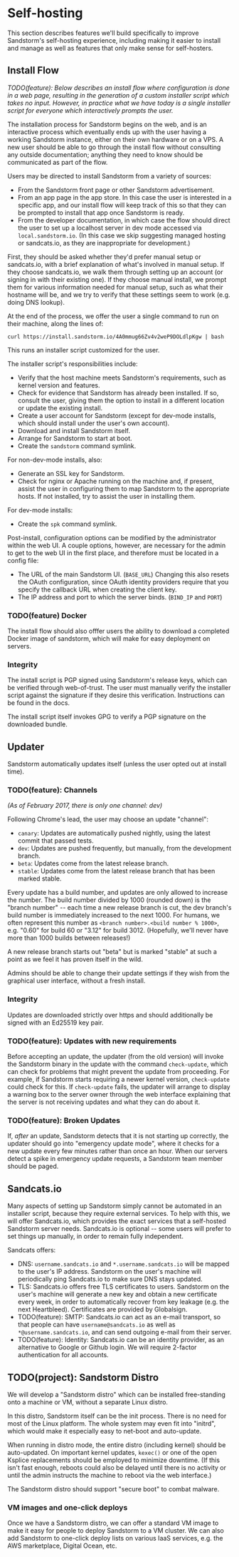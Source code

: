 # Self-hosting

This section describes features we'll build specifically to improve Sandstorm's self-hosting experience, including making it easier to install and manage as well as features that only make sense for self-hosters.

## Install Flow

_TODO(feature): Below describes an install flow where configuration is done in a web page, resulting in the generation of a custom installer script which takes no input. However, in practice what we have today is a single installer script for everyone which interactively prompts the user._

The installation process for Sandstorm begins on the web, and is an interactive process which eventually ends up with the user having a working Sandstorm instance, either on their own hardware or on a VPS. A new user should be able to go through the install flow without consulting any outside documentation; anything they need to know should be communicated as part of the flow.

Users may be directed to install Sandstorm from a variety of sources:
- From the Sandstorm front page or other Sandstorm advertisement.
- From an app page in the app store. In this case the user is interested in a specific app, and our install flow will keep track of this so that they can be prompted to install that app once Sandstorm is ready.
- From the developer documentation, in which case the flow should direct the user to set up a localhost server in dev mode accessed via `local.sandstorm.io`. (In this case we skip suggesting managed hosting or sandcats.io, as they are inappropriate for development.)

First, they should be asked whether they'd prefer manual setup or sandcats.io, with a brief explanation of what's involved in manual setup. If they choose sandcats.io, we walk them through setting up an account (or signing in with their existing one). If they choose manual install, we prompt them for various information needed for manual setup, such as what their hostname will be, and we try to verify that these settings seem to work (e.g. doing DNS lookup).

At the end of the process, we offer the user a single command to run on their machine, along the lines of:

    curl https://install.sandstorm.io/4A0mmug66Zv4v2weP9DOLdlpKgw | bash

This runs an installer script customized for the user.

The installer script's responsibilities include:
- Verify that the host machine meets Sandstorm's requirements, such as kernel version and features.
- Check for evidence that Sandstorm has already been installed. If so, consult the user, giving them the option to install in a different location or update the existing install.
- Create a user account for Sandstorm (except for dev-mode installs, which should install under the user's own account).
- Download and install Sandstorm itself.
- Arrange for Sandstorm to start at boot.
- Create the `sandstorm` command symlink.

For non-dev-mode installs, also:
- Generate an SSL key for Sandstorm.
- Check for nginx or Apache running on the machine and, if present, assist the user in configuring them to map Sandstorm to the appropriate hosts. If not installed, try to assist the user in installing them.

For dev-mode installs:
- Create the `spk` command symlink.

Post-install, configuration options can be modified by the administrator within the web UI. A couple options, however, are necessary for the admin to get to the web UI in the first place, and therefore must be located in a config file:
- The URL of the main Sandstorm UI. (`BASE_URL`) Changing this also resets the OAuth configuration, since OAuth identity providers require that you specify the callback URL when creating the client key.
- The IP address and port to which the server binds. (`BIND_IP` and `PORT`)

### TODO(feature) Docker

The install flow should also offfer users the ability to download a completed Docker image of sandstorm, which will make for easy deployment on servers.

### Integrity

The install script is PGP signed using Sandstorm's release keys, which can be verified through web-of-trust. The user must manually verify the installer script against the signature if they desire this verification. Instructions can be found in the docs.

The install script itself invokes GPG to verify a PGP signature on the downloaded bundle.

## Updater

Sandstorm automatically updates itself (unless the user opted out at install time).

### TODO(feature): Channels

_(As of February 2017, there is only one channel: dev)_

Following Chrome's lead, the user may choose an update "channel":

- `canary`: Updates are automatically pushed nightly, using the latest commit that passed tests.
- `dev`: Updates are pushed frequently, but manually, from the development branch.
- `beta`: Updates come from the latest release branch.
- `stable`: Updates come from the latest release branch that has been marked stable.

Every update has a build number, and updates are only allowed to increase the number. The build number divided by 1000 (rounded down) is the "branch number" -- each time a new release branch is cut, the dev branch's build number is immediately increased to the next 1000. For humans, we often represent this number as `<branch number>.<build number % 1000>`, e.g. "0.60" for build 60 or "3.12" for build 3012. (Hopefully, we'll never have more than 1000 builds between releases!)

A new release branch starts out "beta" but is marked "stable" at such a point as we feel it has proven itself in the wild.

Admins should be able to change their update settings if they wish from the graphical user interface, without a fresh install.

### Integrity

Updates are downloaded strictly over https and should additionally be signed with an Ed25519 key pair.

### TODO(feature): Updates with new requirements

Before accepting an update, the updater (from the old version) will invoke the Sandstorm binary in the update with the command `check-update`, which can check for problems that might prevent the update from proceeding. For example, if Sandstorm starts requiring a newer kernel version, `check-update` could check for this. If `check-update` fails, the updater will arrange to display a warning box to the server owner through the web interface explaining that the server is not receiving updates and what they can do about it.

### TODO(feature): Broken Updates

If, _after_ an update, Sandstorm detects that it is not starting up correctly, the updater should go into "emergency update mode", where it checks for a new update every few minutes rather than once an hour. When our servers detect a spike in emergency update requests, a Sandstorm team member should be paged.

## Sandcats.io

Many aspects of setting up Sandstorm simply cannot be automated in an installer script, because they require external services. To help with this, we will offer Sandcats.io, which provides the exact services that a self-hosted Sandstorm server needs. Sandcats.io is optional -- some users will prefer to set things up manually, in order to remain fully independent.

Sandcats offers:

- DNS: `username.sandcats.io` and `*.username.sandcats.io` will be mapped to the user's IP address. Sandstorm on the user's machine will periodically ping Sandcats.io to make sure DNS stays updated.
- TLS: Sandcats.io offers free TLS certificates to users. Sandstorm on the user's machine will generate a new key and obtain a new certificate every week, in order to automatically recover from key leakage (e.g. the next Heartbleed). Certificates are provided by Globalsign.
- TODO(feature): SMTP: Sandcats.io can act as an e-mail transport, so that people can have `username@sandcats.io` as well as `*@username.sandcats.io`, and can send outgoing e-mail from their server.
- TODO(feature): Identity: Sandcats.io can be an identity provider, as an alternative to Google or Github login. We will require 2-factor authentication for all accounts.

## TODO(project): Sandstorm Distro

We will develop a "Sandstorm distro" which can be installed free-standing onto a machine or VM, without a separate Linux distro.

In this distro, Sandstorm itself can be the init process. There is no need for most of the Linux platform. The whole system may even fit into "initrd", which would make it especially easy to net-boot and auto-update.

When running in distro mode, the entire distro (including kernel) should be auto-updated. On important kernel updates, `kexec()` or one of the open Ksplice replacements should be employed to minimize downtime. (If this isn't fast enough, reboots could also be delayed until there is no activity or until the admin instructs the machine to reboot via the web interface.)

The Sandstorm distro should support "secure boot" to combat malware.

### VM images and one-click deploys

Once we have a Sandstorm distro, we can offer a standard VM image to make it easy for people to deploy Sandstorm to a VM cluster. We can also add Sandstorm to one-click deploy lists on various IaaS services, e.g. the AWS marketplace, Digital Ocean, etc.
